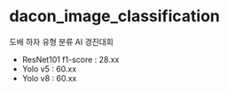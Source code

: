 # dacon_image_classification

도배 하자 유형 분류 AI 경진대회

- ResNet101 f1-score : 28.xx
- Yolo v5 : 60.xx
- Yolo v8 : 60.xx

